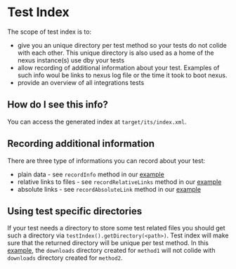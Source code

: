 Test Index
==========

The scope of test index is to:
* give you an unique directory per test method so your tests do not colide with each other. This unique directory is also used as a home of the nexus instance(s) use dby your tests
* allow recording of additional information about your test. Examples of such info woul be links to nexus log file or the time it took to boot nexus.
* provide an overview of all integrations tests

How do I see this info?
-----------------------

You can access the generated index at `target/its/index.xml`.

Recording additional information
--------------------------------

There are three type of informations you can record about your test:
* plain data - see `recordInfo` method in our [example][nrpits-example-16]
* relative links to files - see `recordRelativeLinks` method in our [example][nrpits-example-16]
* absolute links - see `recordAbsoluteLink` method in our [example][nrpits-example-16]

Using test specific directories
-------------------------------

If your test needs a directory to store some test related files you should get such a directory via `testIndex().getDirectory(<path>)`.
Test index will make sure that the returned directory will be unique per test method.
In this [example][nrpits-example-17], the `downloads` directory created for `method1` will not colide with `downloads` directory created for `method2`.

[nrpits-example-16]: src/test/java/org/sonatype/nexus/testsuite/guide/nrpits/NRPITSExample16IT.java
[nrpits-example-17]: src/test/java/org/sonatype/nexus/testsuite/guide/nrpits/NRPITSExample17IT.java
